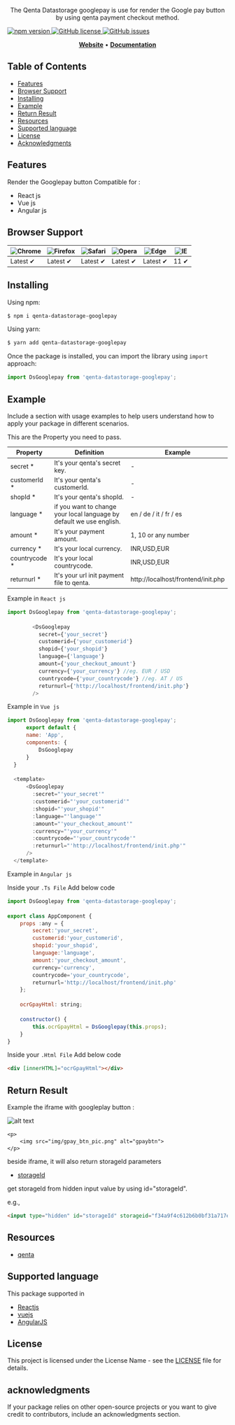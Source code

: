 <!-- <h1 align="center">
   <b>
        <a href="#">
        <img class="img" src="logo_qenta.png" style="width: 30%;" />
        </a><br>
    </b>
</h1> -->

<p align="center">The Qenta Datastorage googlepay is use for render the Google pay button by using qenta payment checkout method. </p>
    <p>
        <a href="#">
            <img src="https://badge.fury.io/js/your-package-name.svg" alt="npm version">
        </a>
        <a href="#">
            <img src="https://img.shields.io/github/license/your-username/your-repository-name" alt="GitHub license">
        </a>
        <a href="#">
            <img src="https://img.shields.io/github/issues/your-username/your-repository-name" alt="GitHub issues">
        </a>
    </p>
<p align="center">
    <a href="https://qenta.com/"><b>Website</b></a> •
    <a href="#"><b>Documentation</b></a>
</p>

<div align="center">

</div>

## Table of Contents
  - [Features](#Features)
  - [Browser Support](#Browser-Support)
  - [Installing](#installing)
  - [Example](#example)
  - [Return Result](#Return-Result)
  - [Resources](#Resources)
  - [Supported language](#Supported-language)
  - [License](#license)
  - [Acknowledgments](#acknowledgments)

## Features

Render the Googlepay button Compatible for : 
-  React js
-  Vue js
-  Angular js

## Browser Support

![Chrome](https://raw.githubusercontent.com/alrra/browser-logos/main/src/chrome/chrome_48x48.png) | ![Firefox](https://raw.githubusercontent.com/alrra/browser-logos/main/src/firefox/firefox_48x48.png) | ![Safari](https://raw.githubusercontent.com/alrra/browser-logos/main/src/safari/safari_48x48.png) | ![Opera](https://raw.githubusercontent.com/alrra/browser-logos/main/src/opera/opera_48x48.png) | ![Edge](https://raw.githubusercontent.com/alrra/browser-logos/main/src/edge/edge_48x48.png) | ![IE](https://raw.githubusercontent.com/alrra/browser-logos/master/src/archive/internet-explorer_9-11/internet-explorer_9-11_48x48.png) |
--- | --- | --- | --- | --- | --- |
Latest ✔ | Latest ✔ | Latest ✔ | Latest ✔ | Latest ✔ | 11 ✔ |
## Installing

Using npm:

```bash
$ npm i qenta-datastorage-googlepay
```

Using yarn:

```bash
$ yarn add qenta-datastorage-googlepay
```

Once the package is installed, you can import the library using `import` approach:

```js
import DsGooglepay from 'qenta-datastorage-googlepay';
```

## Example

Include a section with usage examples to help users understand how to apply your package in different scenarios.

This are the Property you need to pass.

| Property  |  Definition   | Example |
| -------- | ----------  | ------ |
| secret * | It's your qenta's secret key. | - |
| customerId * | It's your qenta's customerId. | - |
| shopId *| It's your qenta's shopId. | - |
| language *| if you want to change your local language by default we use english. | en / de / it / fr / es |
| amount *| It's your payment amount. | 1, 10 or any number |
| currency *| It's your local currency. | INR,USD,EUR |
| countrycode *| It's your local countrycode. | INR,USD,EUR |
| returnurl *| It's your url init payment file to qenta. | http://localhost/frontend/init.php |



Example in `React js`

```js
import DsGooglepay from 'qenta-datastorage-googlepay';

        <DsGooglepay
          secret={'your_secret'}
          customerid={'your_customerid'}
          shopid={'your_shopid'}
          language={'language'} 
          amount={'your_checkout_amount'}
          currency={'your_currency'} //eg. EUR / USD 
          countrycode={'your_countrycode'} //eg. AT / US 
          returnurl={'http://localhost/frontend/init.php'}
        />  

```

Example in `Vue js`

```js
import DsGooglepay from 'qenta-datastorage-googlepay';
      export default {
      name: 'App',
      components: {
          DsGooglepay
      }
  }

  <template>
      <DsGooglepay
        :secret="'your_secret'"
        :customerid="'your_customerid'"
        :shopid="'your_shopid'"
        :language="'language'"
        :amount="'your_checkout_amount'"
        :currency="'your_currency'"
        :countrycode="'your_countrycode'"
        :returnurl="'http://localhost/frontend/init.php'"
      />
  </template>
```

Example in `Angular js`

Inside your `.Ts File` Add below code
```js
import DsGooglepay from 'qenta-datastorage-googlepay';

export class AppComponent {
    props :any = {
        secret:'your_secret',
        customerid:'your_customerid',
        shopid:'your_shopid',
        language:'language',
        amount:'your_checkout_amount',
        currency='currency',
        countrycode='your_countrycode',
        returnurl='http://localhost/frontend/init.php'
    };

    ocrGpayHtml: string;

    constructor() {
        this.ocrGpayHtml = DsGooglepay(this.props);
    }
}
```
Inside your `.Html File` Add below code

```Html
<div [innerHTML]="ocrGpayHtml"></div>
```

## Return Result

 Example the iframe with googleplay button : 


![alt text](http://url/to/img.png)

    <p>
        <img src="img/gpay_btn_pic.png" alt="gpaybtn">
    </p>

beside iframe, it will also return storageId parameters

- [storageId](https://guides.qenta.com/parameters/detailed-description/#storageId)

get storageId from hidden input value by using id="storageId".

e.g.,

```Html
<input type="hidden" id="storageId" storageid="f34a9f4c612b6b0bf31a717e11xxxxxx">
``` 
## Resources

* [qenta](https://qenta.com/)

## Supported language

This package supported in 
- [Reactjs](https://react.dev/) 
- [vuejs](https://vuejs.org/)
- [AngularJS](https://angularjs.org/)

## License

This project is licensed under the License Name - see the [LICENSE](LICENSE) file for details.

## acknowledgments
If your package relies on other open-source projects or you want to give credit to contributors, include an acknowledgments section.